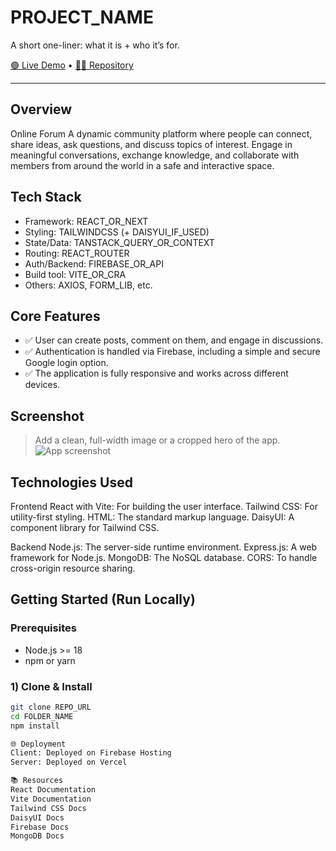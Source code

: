 # PROJECT_NAME

A short one-liner: what it is + who it’s for.

[🟢 Live Demo]([LIVE_URL](https://my-assignment-12-9bb6a.web.app/)) • [🧑‍💻 Repository]([REPO_URL](https://github.com/1munni/Online-forum))

---

## Overview
Online Forum
A dynamic community platform where people can connect, share ideas, ask questions, and discuss topics of interest. Engage in meaningful conversations, exchange knowledge, and collaborate with members from around the world in a safe and interactive space.

## Tech Stack
- Framework: REACT_OR_NEXT
- Styling: TAILWINDCSS (+ DAISYUI_IF_USED)
- State/Data: TANSTACK_QUERY_OR_CONTEXT
- Routing: REACT_ROUTER
- Auth/Backend: FIREBASE_OR_API
- Build tool: VITE_OR_CRA
- Others: AXIOS, FORM_LIB, etc.

## Core Features
- ✅ User can create posts, comment on them, and engage in discussions.
- ✅ Authentication is handled via Firebase, including a simple and secure Google login option.
- ✅ The application is fully responsive and works across different devices.

## Screenshot
> Add a clean, full-width image or a cropped hero of the app.
![App screenshot]([./docs/cover.png](https://github.com/1munni/Online-forum/blob/ddec5713dba8ea90f2efd57d058351e77aa6bc70/screencapture-my-assignment-12-9bb6a-web-app-2025-08-13-07_15_58.png))

## Technologies Used
Frontend
React with Vite: For building the user interface.
Tailwind CSS: For utility-first styling.
HTML: The standard markup language.
DaisyUI: A component library for Tailwind CSS.

Backend
Node.js: The server-side runtime environment.
Express.js: A web framework for Node.js.
MongoDB: The NoSQL database.
CORS: To handle cross-origin resource sharing.

## Getting Started (Run Locally)

### Prerequisites
- Node.js >= 18
- npm or yarn

### 1) Clone & Install
```bash
git clone REPO_URL
cd FOLDER_NAME
npm install

🌐 Deployment
Client: Deployed on Firebase Hosting
Server: Deployed on Vercel

📚 Resources
React Documentation
Vite Documentation
Tailwind CSS Docs
DaisyUI Docs
Firebase Docs
MongoDB Docs
